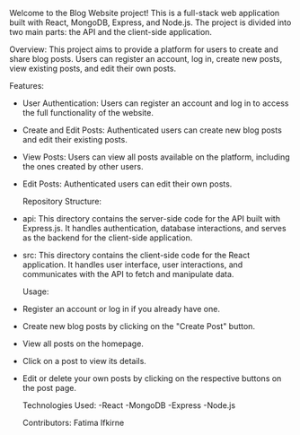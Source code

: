 Welcome to the Blog Website project! This is a full-stack web application built with React, MongoDB, Express, and Node.js. The project is divided into two main parts: the API and the client-side application.

  Overview:
This project aims to provide a platform for users to create and share blog posts. Users can register an account, log in, create new posts, view existing posts, and edit their own posts.

  Features:
- User Authentication: Users can register an account and log in to access the full functionality of the website.
- Create and Edit Posts: Authenticated users can create new blog posts and edit their existing posts.
- View Posts: Users can view all posts available on the platform, including the ones created by other users.
- Edit Posts: Authenticated users can edit their own posts.


  Repository Structure:
- api: This directory contains the server-side code for the API built with Express.js. It handles authentication, database interactions, and serves as the backend for the client-side application.
- src: This directory contains the client-side code for the React application. It handles user interface, user interactions, and communicates with the API to fetch and manipulate data.

  Usage:
- Register an account or log in if you already have one.
- Create new blog posts by clicking on the "Create Post" button.
- View all posts on the homepage.
- Click on a post to view its details.
- Edit or delete your own posts by clicking on the respective buttons on the post page.

  Technologies Used:
-React
-MongoDB
-Express
-Node.js

    Contributors:
Fatima Ifkirne
